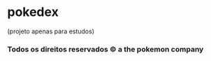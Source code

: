 # pokedex
(projeto apenas para estudos) <br>
<h3> Todos os direitos reservados © a the pokemon company </h3>
